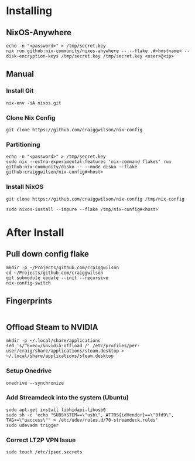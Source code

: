 # Installing

## NixOS-Anywhere

```
echo -n "<password>" > /tmp/secret.key
nix run github:nix-community/nixos-anywhere -- --flake .#<hostname> --disk-encryption-keys /tmp/secret.key /tmp/secret.key <user>@<ip>
```

## Manual

### Install Git

```
nix-env -iA nixos.git
```

### Clone Nix Config

```
git clone https://github.com/craiggwilson/nix-config

```

### Partitioning
```
echo -n "<password>" > /tmp/secret.key
sudo nix --extra-experimental-features 'nix-command flakes' run github:nix-community/disko -- --mode disko --flake github:craiggwilson/nix-config#<host>
```

### Install NixOS

```
git clone https://github.com/craiggwilson/nix-config /tmp/nix-config

sudo nixos-install --impure --flake /tmp/nix-config#<host>
```

# After Install

## Pull down config flake
```
mkdir -p ~/Projects/github.com/craiggwilson
cd ~/Projects/github.com/craiggwilson
git submodule update --init --recursive
nix-config-switch
```

## Fingerprints

```

```

## Offload Steam to NVIDIA

```
mkdir -p ~/.local/share/applications
sed 's/^Exec=/&nvidia-offload /' /etc/profiles/per-user/craig/share/applications/steam.desktop > ~/.local/share/applications/steam.desktop
```

### Setup Onedrive
```
onedrive --synchronize
```

### Add Streamdeck into the system (Ubuntu)
```
sudo apt-get install libhidapi-libusb0
sudo sh -c 'echo "SUBSYSTEM==\"usb\", ATTRS{idVendor}==\"0fd9\", TAG+=\"uaccess\"" > /etc/udev/rules.d/70-streamdeck.rules'
sudo udevadm trigger
```

### Correct LT2P VPN Issue
```
sudo touch /etc/ipsec.secrets
```
